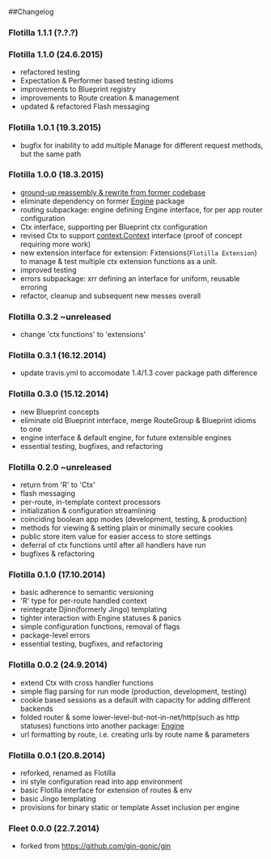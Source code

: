 ##Changelog

### Flotilla 1.1.1 (?.?.?)

### Flotilla 1.1.0 (24.6.2015)

- refactored testing
- Expectation & Performer based testing idioms
- improvements to Blueprint registry
- improvements to Route creation & management
- updated & refactored Flash messaging


### Flotilla 1.0.1 (19.3.2015)

- bugfix for inability to add multiple Manage for different request methods, but the same path


### Flotilla 1.0.0 (18.3.2015)

- [ground-up reassembly & rewrite from former codebase](https://github.com/fc-thrisp-hurrata-dlm-graveyard/flotilla-defunct)
- eliminate dependency on former [Engine](https://github.com/fc-thrisp-hurrata-dlm-graveyard/engine-defunct) package
- routing subpackage: engine defining Engine interface, for per app router configuration
- Ctx interface, supporting per Blueprint ctx configuration
- revised Ctx to support [context.Context](https://github.com/golang/net/tree/master/context) interface (proof of concept requiring more work)
- new extension interface for extension: Fxtensions(`Flotilla Extension`) to manage & test multiple ctx extension functions as a unit.
- improved testing
- errors subpackage: xrr defining an interface for uniform, reusable erroring 
- refactor, cleanup and subsequent new messes overall 


### Flotilla 0.3.2 ~unreleased

- change 'ctx functions' to 'extensions'


### Flotilla 0.3.1 (16.12.2014)

- update travis.yml to accomodate 1.4/1.3 cover package path difference


### Flotilla 0.3.0 (15.12.2014)

- new Blueprint concepts 
- eliminate old Blueprint interface, merge RouteGroup & Blueprint idioms to one
- engine interface & default engine, for future extensible engines
- essential testing, bugfixes, and refactoring


### Flotilla 0.2.0 ~unreleased

- return from 'R' to 'Ctx'
- flash messaging
- per-route, in-template context processors
- initialization & configuration streamlining
- coinciding boolean app modes (development, testing, & production)
- methods for viewing & setting plain or minimally secure cookies
- public store item value for easier access to store settings 
- deferral of ctx functions until after all handlers have run
- bugfixes & refactoring  


### Flotilla 0.1.0 (17.10.2014)

- basic adherence to semantic versioning
- 'R' type for per-route handled context
- reintegrate Djinn(formerly Jingo) templating
- tighter interaction with Engine statuses & panics
- simple configuration functions, removal of flags 
- package-level errors
- essential testing, bugfixes, and refactoring  


### Flotilla 0.0.2 (24.9.2014)

- extend Ctx with cross handler functions
- simple flag parsing for run mode (production, development, testing)
- cookie based sessions as a default with capacity for adding different backends
- folded router & some lower-level-but-not-in-net/http(such as http statuses)
  functions into another package: [Engine](https://github.com/thrisp/engine)
- url formatting by route, i.e. creating urls by route name & parameters


### Flotilla 0.0.1 (20.8.2014)

- reforked, renamed as Flotilla
- ini style configuration read into app environment
- basic Flotilla interface for extension of routes & env
- basic Jingo templating
- provisions for binary static or template Asset inclusion per engine
 

### Fleet 0.0.0 (22.7.2014)

- forked from https://github.com/gin-gonic/gin
